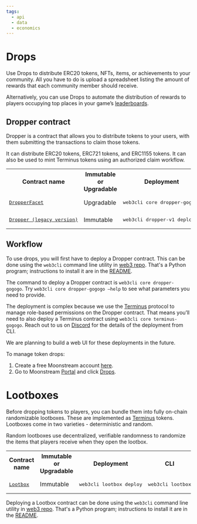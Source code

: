 ```yaml
---
tags:
  - api
  - data
  - economics
---
```


# Drops

Use Drops to distribute ERC20 tokens, NFTs, items, or achievements to your community. All you have to do is upload a spreadsheet listing the amount of rewards that each community member should receive.

Alternatively, you can use Drops to automate the distribution of rewards to players occupying top places in your game’s [leaderboards](leaderboards.md).

## Dropper contract

Dropper is a contract that allows you to distribute tokens to your users, with them submitting the transactions to claim those tokens.

It can distribute ERC20 tokens, ERC721 tokens, and ERC1155 tokens. It can also be used to mint Terminus tokens using an authorized claim workflow.

<table>
  <tr>
    <th>Contract name</th>
    <th>Immutable or Upgradable</th>
    <th>Deployment</th>
    <th>CLI</th>
    <th>Solidity interface</th>
    <th>ABI</th>
  </tr>
  <tr>
    <td><a href="./contracts/Dropper/DropperFacet.sol"><pre>DropperFacet</pre></a></td>
    <td>Upgradable</td>
    <td><pre>web3cli core dropper-gogogo</pre></td>
    <td><pre>web3cli dropper</pre></td>
    <td><a href="./contracts/interfaces/IDropper.sol"><pre>IDropper</pre></a></td>
    <td><a href="./abi/DropperFacet.json"><pre>abi/DropperFacet.json</pre></a></td>
  </tr>
  <tr>
    <td><a href="./contracts/Dropper.sol"><pre>Dropper (legacy version)</pre></a></td>
    <td>Immutable</td>
    <td><pre>web3cli dropper-v1 deploy</pre></td>
    <td><pre>web3cli dropper-v1</pre></td>
    <td>n/a</td>
    <td><a href="./abi/Dropper.json"><pre>abi/Dropper.json</pre></a></td>
  </tr>
</table>

## Workflow

To use drops, you will first have to deploy a Dropper contract. This can be done using the `web3cli` command line utility in [web3 repo](https://github.com/moonstream-to/web3). That's a Python program; instructions to install it are in the [README](https://github.com/moonstream-to/web3/blob/main/README.md).

The command to deploy a Dropper contract is `web3cli core dropper-gogogo`. Try `web3cli core dropper-gogogo –help` to see what parameters you need to provide.

The deployment is complex because we use the [Terminus](../terminus.md) protocol to manage role-based permissions on the Dropper contract. That means you’ll need to also deploy a Terminus contract using `web3cli core terminus-gogogo`. Reach out to us on [Discord](https://discord.gg/w7wrqrAswq) for the details of the deployment from CLI.

We are planning to build a web UI for these deployments in the future.

To manage token drops:
1. Create a free Moonstream account [here](https://moonstream.to/). 
2. Go to Moonstream [Portal](https://moonstream.to/portal/) and click [Drops](https://moonstream.to/portal/dropper/).

# Lootboxes

Before dropping tokens to players, you can bundle them into fully on-chain randomizable lootboxes. These are implemented as [Terminus](../terminus.md) tokens. Lootboxes come in two varieties - deterministic and random.

Random lootboxes use decentralized, verifiable randomness to randomize the items that players receive when they open the lootbox.

<table>
  <tr>
    <th>Contract name</th>
    <th>Immutable or Upgradable</th>
    <th>Deployment</th>
    <th>CLI</th>
    <th>Solidity interface</th>
    <th>ABI</th>
  </tr>
  <tr>
    <td><a href="./contracts/Lootbox.sol"><pre>Lootbox</pre></a></td>
    <td>Immutable</td>
    <td><pre>web3cli lootbox deploy</pre></td>
    <td><pre>web3cli lootbox</pre></td>
    <td><a href="./contracts/interfaces/ILootbox.sol"><pre>ILootbox</pre></a></td>
    <td><a href="./abi/Lootbox.json"><pre>abi/Lootbox.json</pre></a></td>
  </tr>
</table>

Deploying a Lootbox contract can be done using the `web3cli` command line utility in [web3 repo](https://github.com/moonstream-to/web3). That's a Python program; instructions to install it are in the [README](https://github.com/moonstream-to/web3/blob/main/README.md).


